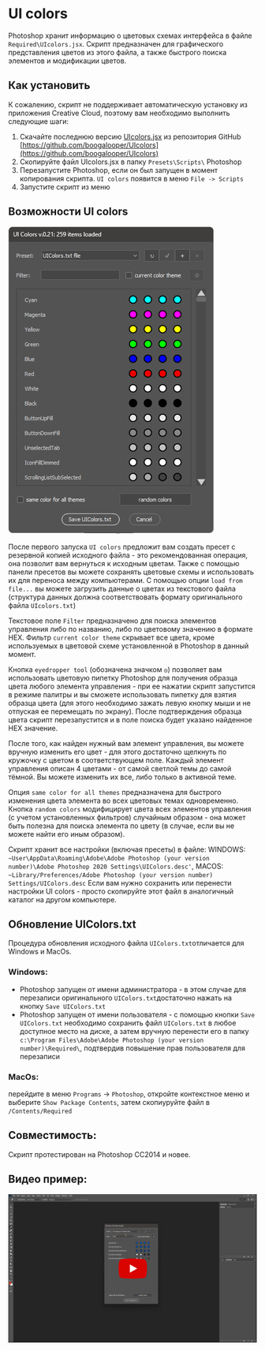 # UI colors

Photoshop хранит информацию о цветовых схемах интерфейса в файле `Required\UIcolors.jsx`. Скрипт предназначен для графического представления цветов из этого файла, а также быстрого поиска элементов и модификации цветов.

## Как установить

К сожалению, скрипт не поддерживает автоматическую установку из приложения Creative Cloud, поэтому вам необходимо выполнить следующие шаги:

1. Скачайте последнюю версию [UIcolors.jsx](https://github.com/boogalooper/UIcolors/blob/master/UIcolors.jsx) из репозитория GitHub [https://github.com/boogalooper/UIcolors](https://github.com/boogalooper/UIcolors)
2. Скопируйте файл UIcolors.jsx в папку `Presets\Scripts\` Photoshop
3. Перезапустите Photoshop, если он был запущен в момент копирования скрипта. `UI colors` появится в меню `File -> Scripts`
4. Запустите скрипт из меню

## Возможности UI colors

![](assets/20230130_220820_2023-01-30_22-07-03.png)

После первого запуска `UI colors` предложит вам создать пресет с резервной копией исходного файла - это рекомендованная операция, она позволит вам вернуться к исходным цветам. Также с помощью панели пресетов вы можете сохранять цветовые схемы и использовать их для переноса между компьютерами. С помощью опции `load from file...` вы можете загрузить данные о цветах из текстового файла (структура данных должна соответствовать формату оригинального файла `UIcolors.txt`)

Текстовое поле `Filter` предназначено для поиска элементов управления либо по названию, либо по цветовому значению в формате HEX. Фильтр `current color theme` скрывает все цвета, кроме используемых в цветовой схеме установленной в Photoshop в данный момент.

Кнопка `eyedropper tool` (обозначена значком `◎`) позволяет вам использовать цветовую пипетку Photoshop для получения образца цвета любого элемента управления - при ее нажатии скрипт запустится в режиме палитры и вы сможете использовать пипетку для взятия образца цвета (для этого необходимо зажать левую кнопку мыши и не отпуская ее перемещать по экрану). После подтверждения образца цвета скрипт перезапустится и в поле поиска будет указано найденное HEX значение.

После того, как найден нужный вам элемент управления, вы можете вручную изменить его цвет - для этого достаточно щелкнуть по кружочку с цветом в соответствующем поле. Каждый элемент управления описан 4 цветами - от самой светлой темы до самой тёмной. Вы можете изменить их все, либо только в активной теме.

Опция `same color for all themes` предназначена для быстрого изменения цвета элемента во всех цветовых темах одновременно. Кнопка `random colors` модифицирует цвета всех элементов управления (с учетом установленных фильтров) случайным образом - она может быть полезна для поиска элемента по цвету (в случае, если вы не можете найти его иным образом).

Скрипт хранит все настройки (включая пресеты) в файле:
WINDOWS: `~User\AppData\Roaming\Adobe\Adobe Photoshop (your version number)\Adobe Photoshop 2020 Settings\UIColors.desc'`,
MACOS: `~Library/Preferences/Adobe Photoshop (your version number) Settings/UIColors.desc`
Если вам нужно сохранить или перенести настройки UI colors - просто скопируйте этот файл в аналогичный каталог на другом компьютере.

## Обновление UIColors.txt

Процедура обновления исходного файла `UIColors.txt`отличается для Windows и MacOs.

### Windows:

* Photoshop запущен от имени администратора - в этом случае для перезаписи оригинального `UIColors.txt`достаточно нажать на кнопку `Save UIColors.txt`
* Photoshop запущен от имени пользователя - с помощью кнопки `Save UIColors.txt` необходимо сохранить файл `UIColors.txt` в любое доступное место на диске, а затем вручную перенести его в папку `c:\Program Files\Adobe\Adobe Photoshop (your version number)\Required\`, подтвердив повышение прав пользователя для перезаписи

### MacOs:
перейдите в меню `Programs` -> `Photoshop`, откройте контекстное меню и выберите `Show Package Contents`, затем скопиуруйте файл в `/Contents/Required`

## Совместимость:

Скрипт протестирован на Photoshop CC2014 и новее.

## Видео пример:

[![](assets/20220812_235333_2022-08-12_23-51-33.png)](https://www.youtube.com/watch?v=Gz42iLbwGc8)